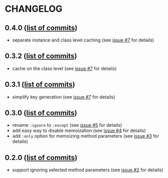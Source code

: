 # CHANGELOG

## 0.4.0 ([list of commits](https://github.com/phoet/memo-it/compare/v0.3.2...v0.4.0))

 * separate instance and class level caching (see [issue #7](https://github.com/phoet/memo-it/pull/11) for details)

## 0.3.2 ([list of commits](https://github.com/phoet/memo-it/compare/v0.3.1...v0.3.2))

 * cache on the class level (see [issue #7](https://github.com/phoet/memo-it/pull/9) for details)

## 0.3.1 ([list of commits](https://github.com/phoet/memo-it/compare/v0.3.0...v0.3.1))

 * simplify key generation (see [issue #7](https://github.com/phoet/memo-it/pull/7) for details)

## 0.3.0 ([list of commits](https://github.com/phoet/memo-it/compare/v0.2.0...v0.3.0))

 * rename `:ignore` to `:except` (see [issue #5](https://github.com/phoet/memo-it/pull/5) for details)
 * add easy way to disable memoization (see [issue #4](https://github.com/phoet/memo-it/pull/4) for details)
 * add `:only` option for memoizing method parameters (see [issue #3](https://github.com/phoet/memo-it/pull/3) for details)

## 0.2.0 ([list of commits](https://github.com/phoet/memo-it/compare/0.1.1...v0.2.0))

 * support ignoring selected method parameters (see [issue #2](https://github.com/phoet/memo-it/pull/2) for details)
